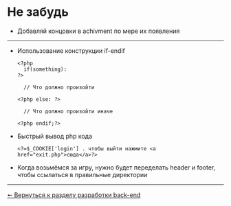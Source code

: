 # Не забудь
* Добавляй концовки в achivment по мере их появления

***
* Использование конструкции if-endif
  ```
  <?php
    if(something):
  ?>

    // Что должно произойти

  <?php else: ?>

    // Что должно произойти иначе

  <?php endif;?>
  ```
* Быстрый вывод php кода
  ```
  <?=$_COOKIE['login'] . чтобы выйти нажмите <a href="exit.php">сюда</a>?>
  ```
* Когда возьмёмся за игру, нужно будет переделать header и footer, чтобы ссылаться в правильные директории
***
[🠔 Вернуться к разделу разработки back-end](https://github.com/KirGenHeart/documentation/blob/main/back-end/back-end-dev.md)